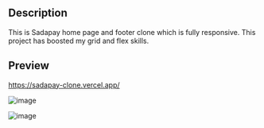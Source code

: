 ## Description

This is Sadapay home page and footer clone which is fully responsive.
This project has boosted my grid and flex skills.

## Preview

https://sadapay-clone.vercel.app/

![image](https://github.com/user-attachments/assets/7e8f6e30-0d05-446b-b511-4e3e1460c475)

![image](https://github.com/user-attachments/assets/81173075-eea6-42a9-979f-ce97a0518435)

